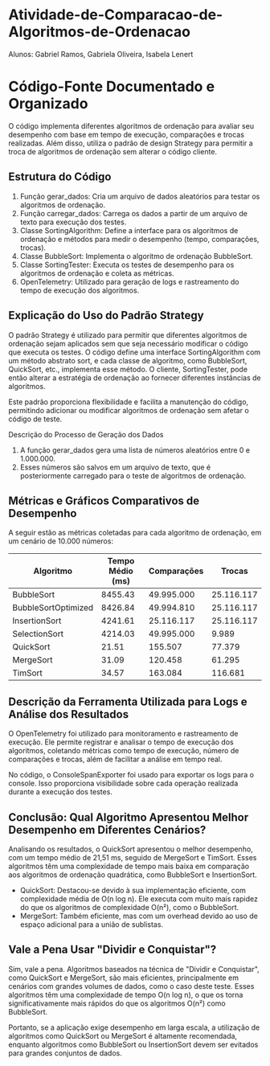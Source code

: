 # Atividade-de-Comparacao-de-Algoritmos-de-Ordenacao
Alunos: Gabriel Ramos, Gabriela Oliveira, Isabela Lenert

# Código-Fonte Documentado e Organizado

O código implementa diferentes algoritmos de ordenação para avaliar seu desempenho com base em tempo de execução, comparações e trocas realizadas. Além disso, utiliza o padrão de design Strategy para permitir a troca de algoritmos de ordenação sem alterar o código cliente.

## Estrutura do Código

1. Função gerar\_dados: Cria um arquivo de dados aleatórios para testar os algoritmos de ordenação.
1. Função carregar\_dados: Carrega os dados a partir de um arquivo de texto para execução dos testes.
1. Classe SortingAlgorithm: Define a interface para os algoritmos de ordenação e métodos para medir o desempenho (tempo, comparações, trocas).
1. Classe BubbleSort: Implementa o algoritmo de ordenação BubbleSort.
1. Classe SortingTester: Executa os testes de desempenho para os algoritmos de ordenação e coleta as métricas.
1. OpenTelemetry: Utilizado para geração de logs e rastreamento do tempo de execução dos algoritmos.

## Explicação do Uso do Padrão Strategy

O padrão Strategy é utilizado para permitir que diferentes algoritmos de ordenação sejam aplicados sem que seja necessário modificar o código que executa os testes. O código define uma interface SortingAlgorithm com um método abstrato sort, e cada classe de algoritmo, como BubbleSort, QuickSort, etc., implementa esse método. O cliente, SortingTester, pode então alterar a estratégia de ordenação ao fornecer diferentes instâncias de algoritmos.

Este padrão proporciona flexibilidade e facilita a manutenção do código, permitindo adicionar ou modificar algoritmos de ordenação sem afetar o código de teste.

Descrição do Processo de Geração dos Dados

1. A função gerar\_dados gera uma lista de números aleatórios entre 0 e 1.000.000.
1. Esses números são salvos em um arquivo de texto, que é posteriormente carregado para o teste de algoritmos de ordenação.

## Métricas e Gráficos Comparativos de Desempenho

A seguir estão as métricas coletadas para cada algoritmo de ordenação, em um cenário de 10.000 números:


| Algoritmo             | Tempo Médio (ms) | Comparações  | Trocas      |
|----------------------|----------------|-------------|------------|
| BubbleSort          | 8455.43        | 49.995.000  | 25.116.117 |
| BubbleSortOptimized | 8426.84        | 49.994.810  | 25.116.117 |
| InsertionSort       | 4241.61        | 25.116.117  | 25.116.117 |
| SelectionSort       | 4214.03        | 49.995.000  | 9.989      |
| QuickSort          | 21.51          | 155.507     | 77.379     |
| MergeSort          | 31.09          | 120.458     | 61.295     |
| TimSort           | 34.57          | 163.084     | 116.681    |

## Descrição da Ferramenta Utilizada para Logs e Análise dos Resultados

O OpenTelemetry foi utilizado para monitoramento e rastreamento de execução. Ele permite registrar e analisar o tempo de execução dos algoritmos, coletando métricas como tempo de execução, número de comparações e trocas, além de facilitar a análise em tempo real.

No código, o ConsoleSpanExporter foi usado para exportar os logs para o console. Isso proporciona visibilidade sobre cada operação realizada durante a execução dos testes.

## Conclusão: Qual Algoritmo Apresentou Melhor Desempenho em Diferentes Cenários?

Analisando os resultados, o QuickSort apresentou o melhor desempenho, com um tempo médio de 21,51 ms, seguido de MergeSort e TimSort. Esses algoritmos têm uma complexidade de tempo mais baixa em comparação aos algoritmos de ordenação quadrática, como BubbleSort e InsertionSort.

* QuickSort: Destacou-se devido à sua implementação eficiente, com complexidade média de O(n log n). Ele executa com muito mais rapidez do que os algoritmos de complexidade O(n²), como o BubbleSort.
* MergeSort: Também eficiente, mas com um overhead devido ao uso de espaço adicional para a união de sublistas.

## Vale a Pena Usar "Dividir e Conquistar"?

Sim, vale a pena. Algoritmos baseados na técnica de "Dividir e Conquistar", como QuickSort e MergeSort, são mais eficientes, principalmente em cenários com grandes volumes de dados, como o caso deste teste. Esses algoritmos têm uma complexidade de tempo O(n log n), o que os torna significativamente mais rápidos do que os algoritmos O(n²) como BubbleSort.

Portanto, se a aplicação exige desempenho em larga escala, a utilização de algoritmos como QuickSort ou MergeSort é altamente recomendada, enquanto algoritmos como BubbleSort ou InsertionSort devem ser evitados para grandes conjuntos de dados.
